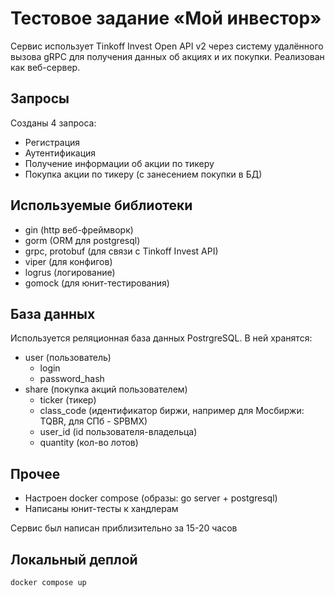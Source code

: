 # Тестовое задание «Мой инвестор»
Сервис использует Tinkoff Invest Open API v2 через систему удалённого вызова gRPC для получения данных об акциях и их покупки.
Реализован как веб-сервер.

## Запросы
Созданы 4 запроса:
- Регистрация
- Аутентификация
- Получение информации об акции по тикеру
- Покупка акции по тикеру (с занесением покупки в БД)

## Используемые библиотеки
- gin (http веб-фреймворк)
- gorm (ORM для postgresql)
- grpc, protobuf (для связи с Tinkoff Invest API)
- viper (для конфигов)
- logrus (логирование)
- gomock (для юнит-тестирования)

## База данных
Используется реляционная база данных PostrgreSQL.
В ней хранятся:
- user (пользователь)
    - login
    - password_hash
- share (покупка акций пользователем)
    - ticker (тикер)
    - class_code (идентификатор биржи, например для Мосбиржи: TQBR, для СПб - SPBMX)
    - user_id (id пользователя-владельца)
    - quantity (кол-во лотов)

## Прочее
- Настроен docker compose (образы: go server + postgresql)
- Написаны юнит-тесты к хандлерам

Сервис был написан приблизительно за 15-20 часов

## Локальный деплой
`docker compose up`